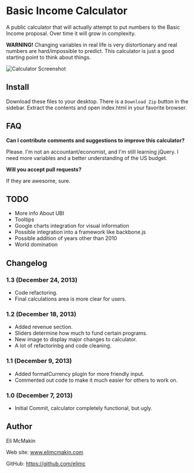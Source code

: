 **Basic Income Calculator**
===========================

A public calculator that will actually attempt to put numbers to the Basic Income proposal. Over time it will grow in complexity.

**WARNING!** Changing variables in real life is very distortionary and real numbers are hard/impossible to predict. This calculator is just a good starting point to think about things.

![Calculator Screenshot](https://raw.github.com/elimc/basic-income/master/images/ubi_calculator_1_3.PNG "Basic Income Calculator Image")

Install
-------

Download these files to your desktop. There is a `Download Zip` button in the sidebar. Extract the contents and open index.html in your favorite browser.

FAQ
---

__Can I contribute comments and suggestions to improve this calculator?__

Please. I'm not an accountant/economist, and I'm still learning jQuery. I need more variables and a better understanding of the US budget.

__Will you accept pull requests?__

If they are awesome, sure.

TODO
----

* More info About UBI
* Tooltips
* Google charts integration for visual information
* Possible integration into a framework like backbone.js
* Possible addition of years other than 2010
* World domination

Changelog
---------

### 1.3 (December 24, 2013)
* Code refactoring.
* Final calculations area is more clear for users.

### 1.2 (December 18, 2013)
* Added revenue section.
* Sliders determine how much to fund certain programs.
* New image to display major changes to calculator.
* A lot of refactorinbg and code cleaning.

### 1.1 (December 9, 2013)
* Added formatCurrency plugin for more friendly input.
* Commented out code to make it much easier for others to work on.

### 1.0 (December 7, 2013)
* Initial Commit, calculator completely functional, but ugly.

Author
------

Eli McMakin

Web site: www.elimcmakin.com

GitHub: https://github.com/elimc
